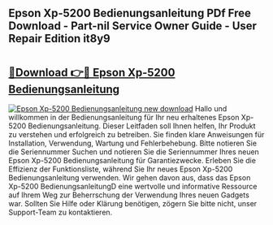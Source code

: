 ## Epson Xp-5200 Bedienungsanleitung PDf Free Download - Part-niI Service Owner Guide - User Repair Edition it8y9

# <h2><a href="http://df5ivl.blite.top/?on=Epson+Xp-5200+Bedienungsanleitung">🔗Download 👉🔴 Epson Xp-5200 Bedienungsanleitung</a></h2>

[![Epson Xp-5200 Bedienungsanleitung new download](https://i.imgur.com/lujVjoI.png)](http://df5ivl.blite.top/?on=Epson+Xp-5200+Bedienungsanleitung)
Hallo und willkommen in der Bedienungsanleitung für Ihr neu erhaltenes Epson Xp-5200 Bedienungsanleitung. Dieser Leitfaden soll Ihnen helfen, Ihr Produkt zu verstehen und erfolgreich zu betreiben. Sie finden klare Anweisungen für Installation, Verwendung, Wartung und Fehlerbehebung. Bitte notieren Sie die Seriennummer Suchen und notieren Sie die Seriennummer Ihres neuen Epson Xp-5200 Bedienungsanleitung für Garantiezwecke. Erleben Sie die Effizienz der Funktionsliste, während Sie Ihr neues Epson Xp-5200 Bedienungsanleitung verwenden. Wir gehen davon aus, dass das Epson Xp-5200 BedienungsanleitungD eine wertvolle und informative Ressource auf Ihrem Weg zur Beherrschung der Verwendung Ihres neuen Gadgets war. Sollten Sie Hilfe oder Klärung benötigen, zögern Sie bitte nicht, unser Support-Team zu kontaktieren.
